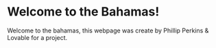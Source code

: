 # Welcome to the Bahamas!
Welcome to the bahamas, this webpage was create by Phillip Perkins & Lovable for a project.
